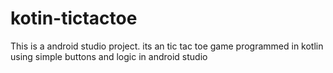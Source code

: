 # kotin-tictactoe
This is a android studio project. its an tic tac toe game programmed in kotlin using simple buttons and logic in android studio
